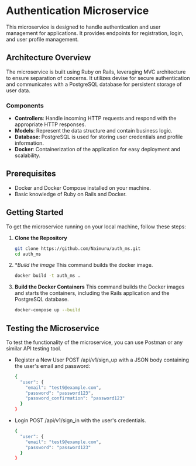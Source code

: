 # Authentication Microservice

This microservice is designed to handle authentication and user management for applications. It provides endpoints for registration, login, and user profile management.

## Architecture Overview

The microservice is built using Ruby on Rails, leveraging MVC architecture to ensure separation of concerns. It utilizes devise for secure authentication and communicates with a PostgreSQL database for persistent storage of user data.

### Components

- **Controllers**: Handle incoming HTTP requests and respond with the appropriate HTTP responses.
- **Models**: Represent the data structure and contain business logic.
- **Database**: PostgreSQL is used for storing user credentials and profile information.
- **Docker**: Containerization of the application for easy deployment and scalability.

## Prerequisites

- Docker and Docker Compose installed on your machine.
- Basic knowledge of Ruby on Rails and Docker.

## Getting Started

To get the microservice running on your local machine, follow these steps:

1. **Clone the Repository**

   ```bash
   git clone https://github.com/Naimuru/auth_ms.git
   cd auth_ms

2. **Build the image*
This command builds the docker image.

   ```bash
   docker build -t auth_ms .

2. **Build the Docker Containers**
This command builds the Docker images and starts the containers, including the Rails application and the PostgreSQL database.

    ```bash
    docker-compose up --build
    

## Testing the Microservice

To test the functionality of the microservice, you can use Postman or any similar API testing tool.

- Register a New User
POST /api/v1/sign_up with a JSON body containing the user's email and password:

   ```bash
   {
     "user": {
       "email": "test9@example.com",
       "password": "password123",
       "password_confirmation": "password123"
     }
   }

- Login
POST /api/v1/sign_in with the user's credentials.

   ```bash
   {
     "user": {
       "email": "test9@example.com",
       "password": "password123"
     }
   }
